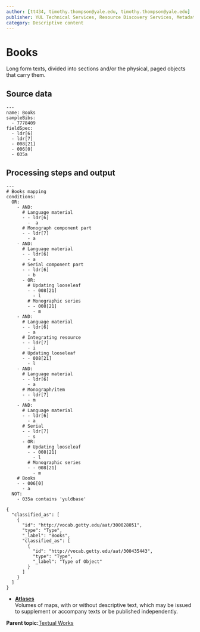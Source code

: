 ```yaml
---
author: [tt434, timothy.thompson@yale.edu, timothy.thompson@yale.edu]
publisher: YUL Technical Services, Resource Discovery Services, Metadata Services Unit
category: Descriptive content
---
```


# Books

Long form texts, divided into sections and/or the physical, paged objects that carry them.

## Source data

```
---
name: Books
sampleBibs:
  - 7778409
fieldSpec:
  - ldr[6]
  - ldr[7]
  - 008[21]
  - 006[0]
  - 035a
```

## Processing steps and output

```
---
# Books mapping
conditions:
  OR:
    - AND:
      # Language material
      - - ldr[6]
        -  a
      # Monograph component part
      - - ldr[7]
        - a
    - AND:
      # Language material
      - - ldr[6]
        - a
      # Serial component part
      - - ldr[6]
        - b
      - OR:
        # Updating looseleaf
        - - 008[21]
          - l
        # Monographic series
        - - 008[21]
          - m
    - AND:
      # Language material
      - - ldr[6]
        - a
      # Integrating resource
      - - ldr[7]
        - i
      # Updating looseleaf
      - - 008[21]
        - l
    - AND:
      # Language material
      - - ldr[6]
        - a
      # Monograph/item
      - - ldr[7]
        - m
    - AND:
      # Language material
      - - ldr[6]
        - a
      # Serial
      - - ldr[7]
        - s
      - OR:
        # Updating looseleaf
        - - 008[21]
          - l
        # Monographic series
        - - 008[21]
          - m
    # Books
    - - 006[0]
      - a
  NOT:
    - 035a contains 'yuldbase'
```

```
{
  "classified_as": [
    {
      "id": "http://vocab.getty.edu/aat/300028051",
      "type": "Type",
      "_label": "Books",
      "classified_as": [
        {
          "id": "http://vocab.getty.edu/aat/300435443",
          "type": "Type",
          "_label": "Type of Object"
        }
      ]
    }
  ]    		
}
```

-   **[Atlases](../../concepts/supertypes/atlases.md)**  
Volumes of maps, with or without descriptive text, which may be issued to supplement or accompany texts or be published independently.

**Parent topic:**[Textual Works](../../concepts/supertypes/textualformats.md)

